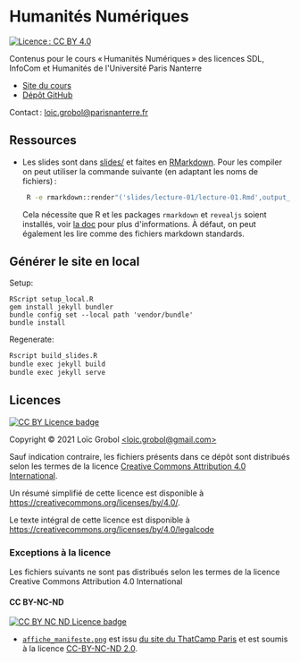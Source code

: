 [comment]: <> "LTeX: language=fr"
<!-- markdownlint-disable MD003 MD025 MD033 -->

Humanités Numériques
====================

[![Licence : CC BY 4.0](https://licensebuttons.net/l/by/4.0/80x15.png)](https://creativecommons.org/licenses/by/4.0/)

Contenus pour le cours « Humanités Numériques » des licences SDL, InfoCom et Humanités de
l'Université Paris Nanterre

- [Site du cours](https://loicgrobol.github.io/intro-humnum/)
- [Dépôt GitHub](https://github.com/LoicGrobol/intro-humnum)

Contact : [<loic.grobol@parisnanterre.fr>](mailto:loic.grobol@parisnanterre.fr)

## Ressources

- Les slides sont dans [slides/](slides) et faites en
  [RMarkdown](https://bookdown.org/yihui/rmarkdown). Pour les compiler on peut utiliser la commande
  suivante (en adaptant les noms de fichiers) :

  ```sh
   R -e rmarkdown::render"('slides/lecture-01/lecture-01.Rmd',output_file='lecture-01.html')"
   ```

  Cela nécessite que R et les packages `rmarkdown` et `revealjs` soient installés, voir [la
  doc](https://bookdown.org/yihui/rmarkdown/compile.html) pour plus d'informations. À défaut, on
  peut également les lire comme des fichiers markdown standards.

## Générer le site en local

Setup:

```console
RScript setup_local.R
gem install jekyll bundler
bundle config set --local path 'vendor/bundle'
bundle install
```

Regenerate:

```bash
Rscript build_slides.R
bundle exec jekyll build
bundle exec jekyll serve
```

## Licences

[![CC BY Licence badge](https://i.creativecommons.org/l/by/4.0/88x31.png)](http://creativecommons.org/licenses/by/4.0/)

Copyright © 2021 Loïc Grobol [\<loic.grobol@gmail.com\>](mailto:loic.grobol@gmail.com)

Sauf indication contraire, les fichiers présents dans ce dépôt sont distribués selon les termes de
la licence [Creative Commons Attribution 4.0
International](https://creativecommons.org/licenses/by/4.0/).

Un résumé simplifié de cette licence est disponible à <https://creativecommons.org/licenses/by/4.0/>.

Le texte intégral de cette licence est disponible à
<https://creativecommons.org/licenses/by/4.0/legalcode>

### Exceptions à la licence

Les fichiers suivants ne sont pas distribués selon les termes de la licence Creative Commons
Attribution 4.0 International

#### CC BY-NC-ND

[![CC BY NC ND Licence badge](https://i.creativecommons.org/l/by-nc-nd/4.0/88x31.png)](http://creativecommons.org/licenses/by-nc-nd/4.0/)

- [`affiche_manifeste.png`](slides/lecture-01/pics/affiche_manifeste.png) est issu [du site du
  ThatCamp Paris](https://tcp.hypotheses.org/443) et est soumis à la licence [CC-BY-NC-ND
  2.0](https://creativecommons.org/licenses/by-nc-nd/2.0/).